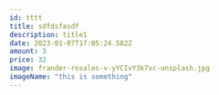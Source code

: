```yaml
---
id: tttt
title: sdfdsfasdf
description: title1
date: 2023-01-07T17:05:24.582Z
amount: 3
price: 32
image: frander-rosales-v-yYCIvY3k7vc-unsplash.jpg
imageName: "this is something"
---
```

